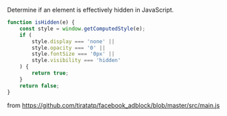 Determine if an element is effectively hidden in JavaScript.

```javascript
function isHidden(e) {
    const style = window.getComputedStyle(e);
    if (
        style.display === 'none' ||
        style.opacity === '0' ||
        style.fontSize === '0px' ||
        style.visibility === 'hidden'
    ) {
        return true;
    }
    return false;
}
```

from https://github.com/tiratatp/facebook_adblock/blob/master/src/main.js